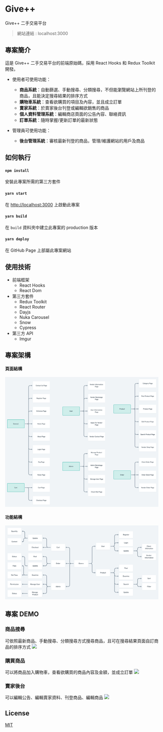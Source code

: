 # Give++
Give++ 二手交易平台
> 網站連結 : localhost:3000

## 專案簡介
這是 Give++ 二手交易平台的前端原始碼，採用 React Hooks 和 Redux Toolkit 開發。 

- 使用者可使用功能：
  - **商品系統**：自動篩選、手動搜尋、分類搜尋，不但能瀏覽網站上所刊登的商品，且能決定搜尋結果的排序方式
  - **購物車系統**：查看欲購買的項目及內容，並且成立訂單
  - **賣家系統**：於賣家後台刊登或編輯欲銷售的商品
  - **個人資料管理系統**：編輯商店頁面的公告內容、聯絡資訊
  - **訂單系統**：隨時掌握/更新訂單的最新狀態

- 管理員可使用功能：
  - **後台管理系統**：審核最新刊登的商品，管理/維護網站的用戶及商品

## 如何執行

#### `npm install`
安裝此專案所需的第三方套件

#### `yarn start`
在 [http://localhost:3000](http://localhost:3000) 上啟動此專案

#### `yarn build`
在 `build` 資料夾中建立此專案的 production 版本

#### `yarn deploy`
在 GitHub Page 上部屬此專案網站


## 使用技術
- 前端框架
    - React Hooks
    - React Dom
- 第三方套件
    - Redux Toolkit
    - React Router
    - Dayjs
    - Nuka Carousel
    - Snow
    - Cypress
- 第三方 API
    - Imgur

## 專案架構


#### 頁面結構
![Pages Structure](https://github.com/krebikshaw/final-project/blob/master/d91a479b-a380-4a67-afa5-80eca57d8b7d.png?raw=true)


#### 功能結構
![Feature Structure](https://github.com/krebikshaw/final-project/blob/master/e42723f6-5286-46c1-a5d3-5a5e2b1a4a74.png?raw=true)


## 專案 DEMO

### 商品搜尋
可依照最新商品、手動搜尋、分類搜尋方式搜尋商品，且可在搜尋結果頁面自訂商品的排序方式
![](https://github.com/krebikshaw/final-project/blob/master/%E6%90%9C%E5%B0%8B%E5%95%86%E5%93%81.gif?raw=true)

### 購買商品
可以將商品加入購物車，查看欲購買的商品內容及金額，並成立訂單
![](https://github.com/krebikshaw/final-project/blob/master/%E8%B3%BC%E7%89%A9%E8%BB%8A.gif?raw=true)

### 賣家後台
可以編輯公告、編輯賣家資料、刊登商品、編輯商品
![](https://github.com/krebikshaw/final-project/blob/master/%E5%88%8A%E7%99%BB%E5%95%86%E5%93%81.gif?raw=true)


## License

[MIT](https://choosealicense.com/licenses/mit/)

